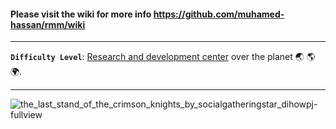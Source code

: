#### Please visit the wiki for more info https://github.com/muhamed-hassan/rmm/wiki

***

**`Difficulty Level`**: [Research and development center](https://en.wikipedia.org/wiki/Research_and_development) over the planet 🌏 🌎 🌍.

***

![the_last_stand_of_the_crimson_knights_by_socialgatheringstar_dihowpj-fullview](https://github.com/user-attachments/assets/9cadbfe7-f5b6-4897-857f-0fb963f7f642)
